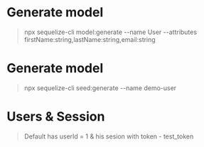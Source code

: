 # Generate model

> npx sequelize-cli model:generate --name User --attributes firstName:string,lastName:string,email:string

# Generate model

> npx sequelize-cli seed:generate --name demo-user

# Users & Session

> Default has userId = 1 & his sesion with token - test_token

